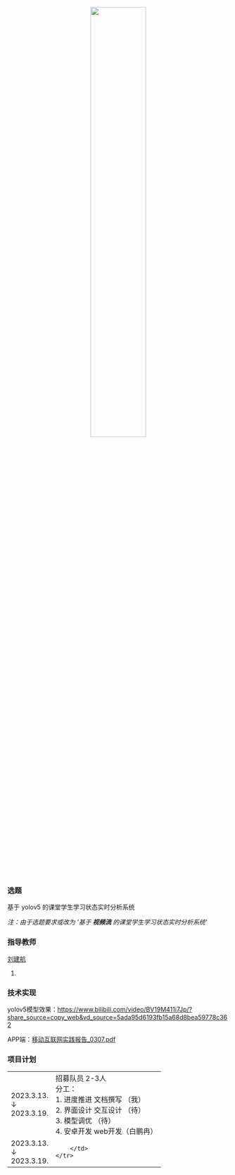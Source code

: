 
<br>
<div align=center>
<img src = "./Figures/yolo.png" width=50%>
</div>
<br>

### 选题

基于 yolov5 的课堂学生学习状态实时分析系统

*注：由于选题要求或改为 '基于 **视频流** 的课堂学生学习状态实时分析系统'*

### 指导教师

<a href="http://computer.upc.edu.cn/2017/0313/c6289a103903/page.htm">刘建航</a>

1. 

### 技术实现

yolov5模型效果：https://www.bilibili.com/video/BV19M411i7Jp/?share_source=copy_web&vd_source=5ada95d6193fb15a68d8bea59778c362

APP端：<a href="./Files/移动互联网实践报告_0307.pdf">移动互联网实践报告_0307.pdf</a>

### 项目计划

<table>
    <tr>
        <td>
            2023.3.13.<br>↓<br>2023.3.19.
        </td>
        <td>
            招募队员 2-3人<br>
            分工：<br> 1. 进度推进 文档撰写 （我）<br> 2. 界面设计 交互设计 （待） <br> 3. 模型调优 （待） <br> 4. 安卓开发 web开发（白鹏冉） <br>
        </td>
    </tr>
        <tr>
        <td>
            2023.3.13.<br>↓<br>2023.3.19.
        </td>
        <td>
            
        </td>
    </tr>
</table>
